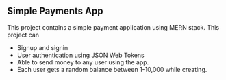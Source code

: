 ## Simple Payments App

This project contains a simple payment application using MERN stack. This project can

- Signup and signin 
- User authentication using JSON Web Tokens
- Able to send money to any user using the app.
- Each user gets a random balance between 1-10,000 while creating.
